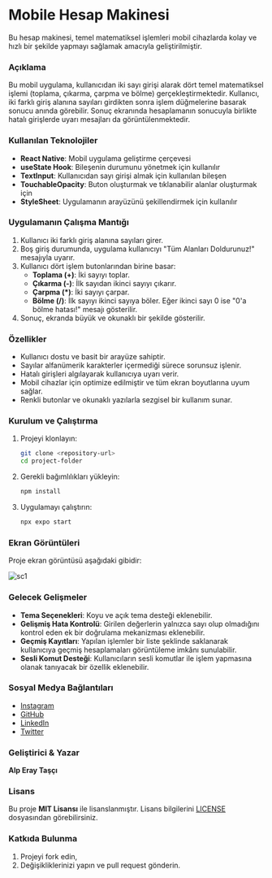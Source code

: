 # Mobile Hesap Makinesi

Bu hesap makinesi, temel matematiksel işlemleri mobil cihazlarda kolay ve hızlı bir şekilde yapmayı sağlamak amacıyla geliştirilmiştir.

### Açıklama

Bu mobil uygulama, kullanıcıdan iki sayı girişi alarak dört temel matematiksel işlemi (toplama, çıkarma, çarpma ve bölme) gerçekleştirmektedir. Kullanıcı, iki farklı giriş alanına sayıları girdikten sonra işlem düğmelerine basarak sonucu anında görebilir. Sonuç ekranında hesaplamanın sonucuyla birlikte hatalı girişlerde uyarı mesajları da görüntülenmektedir.

### Kullanılan Teknolojiler
- **React Native**: Mobil uygulama geliştirme çerçevesi
- **useState Hook**: Bileşenin durumunu yönetmek için kullanılır
- **TextInput**: Kullanıcıdan sayı girişi almak için kullanılan bileşen
- **TouchableOpacity**: Buton oluşturmak ve tıklanabilir alanlar oluşturmak için
- **StyleSheet**: Uygulamanın arayüzünü şekillendirmek için kullanılır

### Uygulamanın Çalışma Mantığı
1. Kullanıcı iki farklı giriş alanına sayıları girer.
2. Boş giriş durumunda, uygulama kullanıcıyı "Tüm Alanları Doldurunuz!" mesajıyla uyarır.
3. Kullanıcı dört işlem butonlarından birine basar:
   - **Toplama (+)**: İki sayıyı toplar.
   - **Çıkarma (-)**: İlk sayıdan ikinci sayıyı çıkarır.
   - **Çarpma (*)**: İki sayıyı çarpar.
   - **Bölme (/)**: İlk sayıyı ikinci sayıya böler. Eğer ikinci sayı 0 ise "0'a bölme hatası!" mesajı gösterilir.
4. Sonuç, ekranda büyük ve okunaklı bir şekilde gösterilir.

### Özellikler
- Kullanıcı dostu ve basit bir arayüze sahiptir.
- Sayılar alfanümerik karakterler içermediği sürece sorunsuz işlenir.
- Hatalı girişleri algılayarak kullanıcıya uyarı verir.
- Mobil cihazlar için optimize edilmiştir ve tüm ekran boyutlarına uyum sağlar.
- Renkli butonlar ve okunaklı yazılarla sezgisel bir kullanım sunar.


### Kurulum ve Çalıştırma
1. Projeyi klonlayın:

   ```sh
   git clone <repository-url>
   cd project-folder
   ```
2. Gerekli bağımlılıkları yükleyin:

   ```sh
   npm install
   ```
3. Uygulamayı çalıştırın:

   ```sh
   npx expo start
   ```

### Ekran Görüntüleri

Proje ekran görüntüsü aşağıdaki gibidir:

![sc1](https://github.com/user-attachments/assets/a5309936-e2bc-42fe-8138-b6420afc9776)


### Gelecek Gelişmeler
- **Tema Seçenekleri**: Koyu ve açık tema desteği eklenebilir.
- **Gelişmiş Hata Kontrolü**: Girilen değerlerin yalnızca sayı olup olmadığını kontrol eden ek bir doğrulama mekanizması eklenebilir.
- **Geçmiş Kayıtları**: Yapılan işlemler bir liste şeklinde saklanarak kullanıcıya geçmiş hesaplamaları görüntüleme imkânı sunulabilir.
- **Sesli Komut Desteği**: Kullanıcıların sesli komutlar ile işlem yapmasına olanak tanıyacak bir özellik eklenebilir.

### Sosyal Medya Bağlantıları

- [Instagram](https://instagram.com/alperaytasci)
- [GitHub](https://github.com/alpperay)
- [LinkedIn](https://linkedin.com/alperaytasci)
- [Twitter](https://x.com/alperaytasci)

### Geliştirici & Yazar

**Alp Eray Taşçı**

### Lisans

Bu proje **MIT Lisansı** ile lisanslanmıştır. Lisans bilgilerini [LICENSE](LICENSE) dosyasından görebilirsiniz.

### Katkıda Bulunma

1. Projeyi fork edin,
2. Değişikliklerinizi yapın ve pull request gönderin.

